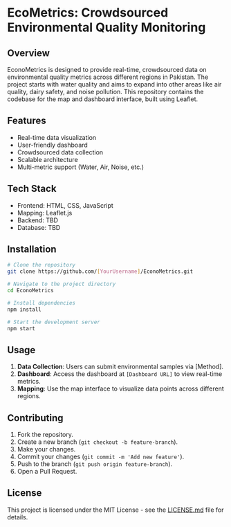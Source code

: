 # EcoMetrics: Crowdsourced Environmental Quality Monitoring

## Overview

EconoMetrics is designed to provide real-time, crowdsourced data on environmental quality metrics across different regions in Pakistan. The project starts with water quality and aims to expand into other areas like air quality, dairy safety, and noise pollution. This repository contains the codebase for the map and dashboard interface, built using Leaflet.

## Features

- Real-time data visualization
- User-friendly dashboard
- Crowdsourced data collection
- Scalable architecture
- Multi-metric support (Water, Air, Noise, etc.)

## Tech Stack

- Frontend: HTML, CSS, JavaScript
- Mapping: Leaflet.js
- Backend: TBD
- Database: TBD

## Installation

```bash
# Clone the repository
git clone https://github.com/[YourUsername]/EconoMetrics.git

# Navigate to the project directory
cd EconoMetrics

# Install dependencies
npm install

# Start the development server
npm start
```

## Usage

1. **Data Collection**: Users can submit environmental samples via [Method].
2. **Dashboard**: Access the dashboard at `[Dashboard URL]` to view real-time metrics.
3. **Mapping**: Use the map interface to visualize data points across different regions.

## Contributing

1. Fork the repository.
2. Create a new branch (`git checkout -b feature-branch`).
3. Make your changes.
4. Commit your changes (`git commit -m 'Add new feature'`).
5. Push to the branch (`git push origin feature-branch`).
5. Open a Pull Request.

## License

This project is licensed under the MIT License - see the [LICENSE.md](LICENSE.md) file for details.
